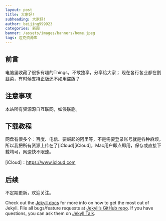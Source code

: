 ```yaml
---
layout: post
title: 大家好!
subheading: 大家好!
author: beijing999923
categories: 新闻
banner: /assets/images/banners/home.jpeg
tags: 迈克资源库
---
```


## 前言

电脑里收藏了很多有趣的Things，不敢独享，分享给大家；
现在各行各业都在割韭菜，有时候支持正版还不如用盗版？

## 注意事项

本站所有资源源自互联网，如侵联删。

## 下载教程

网盘有很多个：百度、电信、要崛起的阿里等，不是需要登录账号就是各种麻烦，所以我把所有资源上传在了[iCloud][iCloud]，Mac用户即点即用，保存或直接下载均可，网速快不限速。

[iCloud]：https://www.icloud.com

## 后续

不定期更新，欢迎关注。


Check out the [Jekyll docs][jekyll-docs] for more info on how to get the most out of Jekyll. File all bugs/feature requests at [Jekyll’s GitHub repo][jekyll-gh]. If you have questions, you can ask them on [Jekyll Talk][jekyll-talk].

[jekyll-docs]: https://jekyllrb.com/docs/home
[jekyll-gh]: https://github.com/jekyll/jekyll
[jekyll-talk]: https://talk.jekyllrb.com/
